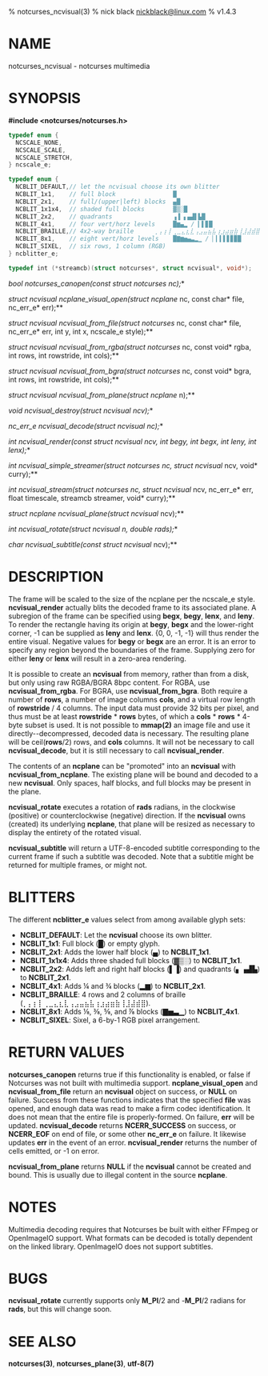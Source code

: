 % notcurses_ncvisual(3)
% nick black <nickblack@linux.com>
% v1.4.3

# NAME
notcurses_ncvisual - notcurses multimedia

# SYNOPSIS

**#include <notcurses/notcurses.h>**

```c
typedef enum {
  NCSCALE_NONE,
  NCSCALE_SCALE,
  NCSCALE_STRETCH,
} ncscale_e;

typedef enum {
  NCBLIT_DEFAULT,// let the ncvisual choose its own blitter
  NCBLIT_1x1,    // full block                █
  NCBLIT_2x1,    // full/(upper|left) blocks  ▄█
  NCBLIT_1x1x4,  // shaded full blocks        ▓▒░█
  NCBLIT_2x2,    // quadrants                 ▗▐ ▖▄▟▌▙█
  NCBLIT_4x1,    // four vert/horz levels     █▆▄▂ / ▎▌▊█
  NCBLIT_BRAILLE,// 4x2-way braille      ⡀⡄⡆⡇⢀⣀⣄⣆⣇⢠⣠⣤⣦⣧⢰⣰⣴⣶⣷⢸⣸⣼⣾⣿
  NCBLIT_8x1,    // eight vert/horz levels    █▇▆▅▄▃▂▁ / ▏▎▍▌▋▊▉█
  NCBLIT_SIXEL,  // six rows, 1 column (RGB)
} ncblitter_e;

typedef int (*streamcb)(struct notcurses*, struct ncvisual*, void*);
```

**bool notcurses_canopen(const struct notcurses* nc);**

**struct ncvisual* ncplane_visual_open(struct ncplane* nc, const char* file,
                                         nc_err_e* err);**

**struct ncvisual* ncvisual_from_file(struct notcurses* nc, const char* file,
                                         nc_err_e* err, int y, int x,
                                         ncscale_e style);**

**struct ncvisual* ncvisual_from_rgba(struct notcurses* nc, const void* rgba, int rows, int rowstride, int cols);**

**struct ncvisual* ncvisual_from_bgra(struct notcurses* nc, const void* bgra, int rows, int rowstride, int cols);**

**struct ncvisual* ncvisual_from_plane(struct ncplane* n);**

**void ncvisual_destroy(struct ncvisual* ncv);**

**nc_err_e ncvisual_decode(struct ncvisual* nc);**

**int ncvisual_render(const struct ncvisual* ncv, int begy, int begx,
                        int leny, int lenx);**

**int ncvisual_simple_streamer(struct notcurses* nc, struct ncvisual* ncv, void* curry);**

**int ncvisual_stream(struct notcurses* nc, struct ncvisual* ncv, nc_err_e* err,
                      float timescale, streamcb streamer, void* curry);**

**struct ncplane* ncvisual_plane(struct ncvisual* ncv);**

**int ncvisual_rotate(struct ncvisual* n, double rads);**

**char* ncvisual_subtitle(const struct ncvisual* ncv);**

# DESCRIPTION

The frame will be scaled to the size of the ncplane per the ncscale_e style.
**ncvisual_render** actually blits the decoded frame to its associated plane.
A subregion of the frame can be specified using **begx**, **begy**, **lenx**,
and **leny**. To render the rectangle having its origin at **begy**, **begx**
and the lower-right corner, -1 can be supplied as **leny** and **lenx**.
{0, 0, -1, -1} will thus render the entire visual. Negative values for **begy**
or **begx** are an error. It is an error to specify any region beyond the
boundaries of the frame. Supplying zero for either **leny** or **lenx** will
result in a zero-area rendering.

It is possible to create an **ncvisual** from memory, rather than from a
disk, but only using raw RGBA/BGRA 8bpc content. For RGBA, use
**ncvisual_from_rgba**. For BGRA, use **ncvisual_from_bgra**. Both require
a number of **rows**, a number of image columns **cols**, and a virtual row
length of **rowstride** / 4 columns. The input data must provide 32 bits per
pixel, and thus must be at least **rowstride** * **rows** bytes, of
which a **cols** * **rows** * 4-byte subset is used. It is not possible to
**mmap(2)** an image file and use it directly--decompressed, decoded data
is necessary. The resulting plane will be ceil(**rows**/2) rows, and **cols**
columns. It will not be necessary to call **ncvisual_decode**, but it is
still necessary to call **ncvisual_render**.

The contents of an **ncplane** can be "promoted" into an **ncvisual** with
**ncvisual_from_ncplane**. The existing plane will be bound and decoded to a
new **ncvisual**. Only spaces, half blocks, and full blocks may be present
in the plane.

**ncvisual_rotate** executes a rotation of **rads** radians, in the clockwise
(positive) or counterclockwise (negative) direction. If the **ncvisual** owns
(created) its underlying **ncplane**, that plane will be resized as necessary
to display the entirety of the rotated visual.

**ncvisual_subtitle** will return a UTF-8-encoded subtitle corresponding to
the current frame if such a subtitle was decoded. Note that a subtitle might
be returned for multiple frames, or might not.

# BLITTERS

The different **ncblitter_e** values select from among available glyph sets:

* **NCBLIT_DEFAULT**: Let the **ncvisual** choose its own blitter.
* **NCBLIT_1x1**: Full block (█) or empty glyph.
* **NCBLIT_2x1**: Adds the lower half block (▄) to **NCBLIT_1x1**.
* **NCBLIT_1x1x4**: Adds three shaded full blocks (▓▒░) to **NCBLIT_1x1**.
* **NCBLIT_2x2**: Adds left and right half blocks (▌▐) and quadrants (▖▗▟▙) to **NCBLIT_2x1**.
* **NCBLIT_4x1**: Adds ¼ and ¾ blocks (▂▆) to **NCBLIT_2x1**.
* **NCBLIT_BRAILLE**: 4 rows and 2 columns of braille (⡀⡄⡆⡇⢀⣀⣄⣆⣇⢠⣠⣤⣦⣧⢰⣰⣴⣶⣷⢸⣸⣼⣾⣿).
* **NCBLIT_8x1**: Adds ⅛, ⅜, ⅝, and ⅞ blocks (▇▅▃▁) to **NCBLIT_4x1**.
* **NCBLIT_SIXEL**: Sixel, a 6-by-1 RGB pixel arrangement.

# RETURN VALUES

**notcurses_canopen** returns true if this functionality is enabled, or false
if Notcurses was not built with multimedia support. **ncplane_visual_open** and
**ncvisual_from_file** return an **ncvisual** object on success, or **NULL**
on failure. Success from these functions indicates that the specified **file**
was opened, and enough data was read to make a firm codec identification. It
does not mean that the entire file is properly-formed. On failure, **err**
will be updated. **ncvisual_decode** returns **NCERR_SUCCESS** on success, or
**NCERR_EOF** on end of file, or some other **nc_err_e** on failure. It
likewise updates **err** in the event of an error. **ncvisual_render** returns
the number of cells emitted, or -1 on error.

**ncvisual_from_plane** returns **NULL** if the **ncvisual** cannot be created
and bound. This is usually due to illegal content in the source **ncplane**.

# NOTES

Multimedia decoding requires that Notcurses be built with either FFmpeg or
OpenImageIO support. What formats can be decoded is totally dependent on the
linked library. OpenImageIO does not support subtitles.

# BUGS

**ncvisual_rotate** currently supports only **M_PI**/2 and -**M_PI**/2
radians for **rads**, but this will change soon.

# SEE ALSO

**notcurses(3)**,
**notcurses_plane(3)**,
**utf-8(7)**

